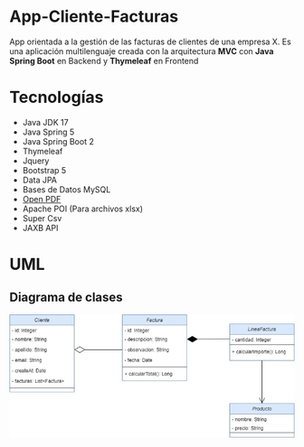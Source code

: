 # App-Cliente-Facturas
App orientada a la gestión de las facturas de clientes de una empresa X.
Es una aplicación multilenguaje creada con la arquitectura **MVC** con **Java Spring Boot** en Backend y **Thymeleaf** en Frontend

# Tecnologías
 - Java JDK 17
 - Java Spring 5
 - Java Spring Boot 2
 - Thymeleaf
 - Jquery
 - Bootstrap 5
 - Data JPA
 - Bases de Datos MySQL
 - [Open PDF](https://github.com/LibrePDF/OpenPDF)
 - Apache POI (Para archivos xlsx)
 - Super Csv
 - JAXB API

# UML
## Diagrama de clases

![Alt text](src/main/resources/static/images/diagrama-de-clases-app-facturas.jpg?raw=true "diagrama de clases")
